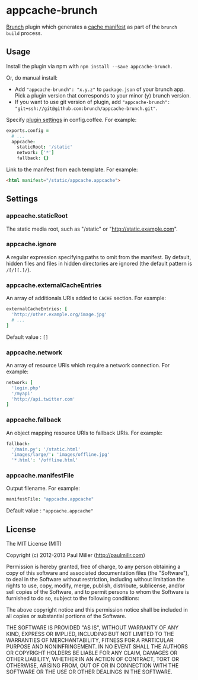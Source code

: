 # appcache-brunch

[Brunch][1] plugin which generates a [cache manifest][2] as part of the
`brunch build` process.

[1]: http://brunch.io
[2]: https://developer.mozilla.org/en-US/docs/HTML/Using_the_application_cache#The_cache_manifest_file

## Usage

Install the plugin via npm with `npm install --save appcache-brunch`.

Or, do manual install:

* Add `"appcache-brunch": "x.y.z"` to `package.json` of your brunch app.
  Pick a plugin version that corresponds to your minor (y) brunch version.
* If you want to use git version of plugin, add
`"appcache-brunch": "git+ssh://git@github.com:brunch/appcache-brunch.git"`.

Specify [plugin settings](#settings) in config.coffee. For example:

```coffeescript
exports.config =
  # ...
  appcache:
    staticRoot: '/static'
    network: ['*']
    fallback: {}
```

Link to the manifest from each template. For example:

```html
<html manifest="/static/appcache.appcache">
```

## Settings

### appcache.staticRoot

The static media root, such as "/static" or "http://static.example.com".

### appcache.ignore

A regular expression specifying paths to omit from the manifest. By default,
hidden files and files in hidden directories are ignored (the default pattern
is `/[/][.]/`).

### appcache.externalCacheEntries

An array of additionals URIs added to `CACHE` section. For example:

```coffeescript
externalCacheEntries: [
  'http://other.example.org/image.jpg'
  # ...
]
```

Default value : `[]`

### appcache.network

An array of resource URIs which require a network connection. For example:

```coffeescript
network: [
  'login.php'
  '/myapi'
  'http://api.twitter.com'
]
```

### appcache.fallback

An object mapping resource URIs to fallback URIs. For example:

```coffeescript
fallback:
  '/main.py': '/static.html'
  'images/large/': 'images/offline.jpg'
  '*.html': '/offline.html'
```

### appcache.manifestFile

Output filename. For example:

```coffeescript
manifestFile: "appcache.appcache"
```

Default value : `"appcache.appcache"`

## License

The MIT License (MIT)

Copyright (c) 2012-2013 Paul Miller (http://paulmillr.com)

Permission is hereby granted, free of charge, to any person obtaining a copy
of this software and associated documentation files (the "Software"), to deal
in the Software without restriction, including without limitation the rights
to use, copy, modify, merge, publish, distribute, sublicense, and/or sell
copies of the Software, and to permit persons to whom the Software is
furnished to do so, subject to the following conditions:

The above copyright notice and this permission notice shall be included in
all copies or substantial portions of the Software.

THE SOFTWARE IS PROVIDED "AS IS", WITHOUT WARRANTY OF ANY KIND, EXPRESS OR
IMPLIED, INCLUDING BUT NOT LIMITED TO THE WARRANTIES OF MERCHANTABILITY,
FITNESS FOR A PARTICULAR PURPOSE AND NONINFRINGEMENT. IN NO EVENT SHALL THE
AUTHORS OR COPYRIGHT HOLDERS BE LIABLE FOR ANY CLAIM, DAMAGES OR OTHER
LIABILITY, WHETHER IN AN ACTION OF CONTRACT, TORT OR OTHERWISE, ARISING FROM,
OUT OF OR IN CONNECTION WITH THE SOFTWARE OR THE USE OR OTHER DEALINGS IN
THE SOFTWARE.
